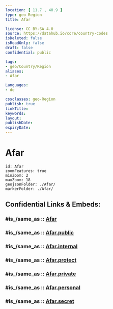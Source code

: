 ```yaml
---
location: [ 11.7 , 40.9 ] 
type: geo-Region
title: Afar

license: CC BY-SA 4.0
source: https://datahub.io/core/country-codes
isDeleted: false
isReadOnly: false
draft: false
confidential: public

tags:
- geo/Country/Region
aliases:
- Afar

Languages:
- de

cssclasses: geo-Region
publish: true
linkTitle: 
keywords: 
layout: 
publishDate: 
expiryDate: 
---
```


# Afar

```leaflet
id: Afar
zoomFeatures: true 
minZoom: 2 
maxZoom: 18
geojsonFolder: ./Afar/
markerFolder: ./Afar/
```


## Confidential Links & Embeds: 

### #is_/same_as :: [Afar](/_Standards/Earth/Continent/Africa/Africa~East/Ethiopia/Regions~Ethiopia/Afar.md) 

### #is_/same_as :: [Afar.public](/_public/Earth/Continent/Africa/Africa~East/Ethiopia/Regions~Ethiopia/Afar.public.md) 

### #is_/same_as :: [Afar.internal](/_internal/Earth/Continent/Africa/Africa~East/Ethiopia/Regions~Ethiopia/Afar.internal.md) 

### #is_/same_as :: [Afar.protect](/_protect/Earth/Continent/Africa/Africa~East/Ethiopia/Regions~Ethiopia/Afar.protect.md) 

### #is_/same_as :: [Afar.private](/_private/Earth/Continent/Africa/Africa~East/Ethiopia/Regions~Ethiopia/Afar.private.md) 

### #is_/same_as :: [Afar.personal](/_personal/Earth/Continent/Africa/Africa~East/Ethiopia/Regions~Ethiopia/Afar.personal.md) 

### #is_/same_as :: [Afar.secret](/_secret/Earth/Continent/Africa/Africa~East/Ethiopia/Regions~Ethiopia/Afar.secret.md)

